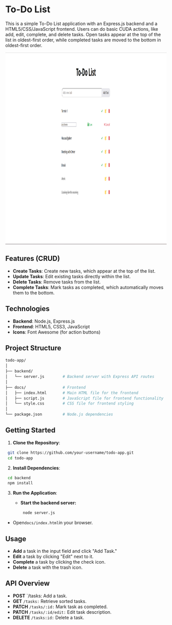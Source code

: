 # To-Do List

This is a simple To-Do List application with an Express.js backend and a HTML5/CSS/JavaScript frontend. Users can do basic CUDA actions, like add, edit, complete, and delete tasks. Open tasks appear at the top of the list in oldest-first order, while completed tasks are moved to the bottom in oldest-first order.

<img src="preview.png" alt="screenshot of the Website" width="900" height= "600"/>

## Features (CRUD)

- **Create Tasks**: Create new tasks, which appear at the top of the list.
- **Update Tasks**: Edit existing tasks directly within the list.
- **Delete Tasks**: Remove tasks from the list.
- **Complete Tasks**: Mark tasks as completed, which automatically moves them to the bottom.

## Technologies

- **Backend**: Node.js, Express.js
- **Frontend**: HTML5, CSS3, JavaScript
- **Icons**: Font Awesome (for action buttons)

## Project Structure

```bash
todo-app/
│
├── backend/
│   └── server.js        # Backend server with Express API routes
│
├── docs/                # Frontend
│   ├── index.html       # Main HTML file for the frontend
│   ├── script.js        # JavaScript file for frontend functionality
│   └── style.css        # CSS file for frontend styling
│
└── package.json         # Node.js dependencies
```

## Getting Started

1. **Clone the Repository**:
 ```bash
  git clone https://github.com/your-username/todo-app.git
  cd todo-app
 ```
2. **Install Dependencies**:
 ```bash
  cd backend
  npm install 
```

3. **Run the Application**:
   
   - **Start the backend server:**
     ```bash
      node server.js
      ```
   
  - Open`docs/index.html`in your browser.


## Usage

- **Add** a task in the input field and click "Add Task."
- **Edit** a task by clicking "Edit" next to it.
- **Complete** a task by clicking the check icon.
- **Delete** a task with the trash icon.

## API Overview

- **POST** `/tasks: Add a task.
- **GET** `/tasks:` Retrieve sorted tasks.
- **PATCH** `/tasks/:id:` Mark task as completed.
- **PATCH** `/tasks/:id/edit:` Edit task description.
- **DELETE** `/tasks:id:` Delete a task.
